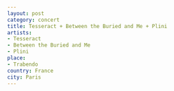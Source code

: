 ```yaml
---
layout: post
category: concert
title: Tesseract + Between the Buried and Me + Plini
artists: 
- Tesseract
- Between the Buried and Me
- Plini
place: 
- Trabendo
country: France
city: Paris
---
```


